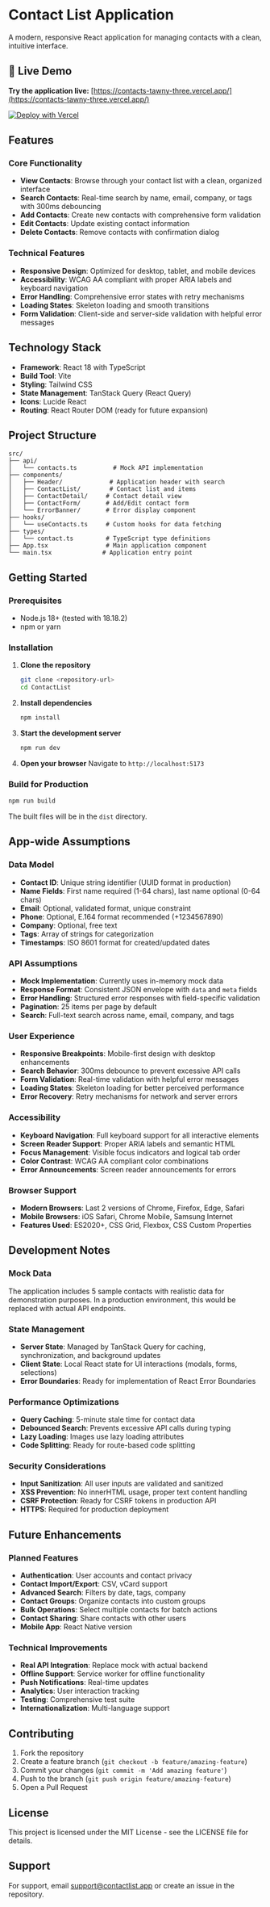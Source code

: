# Contact List Application

A modern, responsive React application for managing contacts with a clean, intuitive interface.

## 🚀 Live Demo

**Try the application live:** [https://contacts-tawny-three.vercel.app/](https://contacts-tawny-three.vercel.app/)

[![Deploy with Vercel](https://vercel.com/button)](https://vercel.com/new/clone?repository-url=https://github.com/yourusername/contact-list)

## Features

### Core Functionality
- **View Contacts**: Browse through your contact list with a clean, organized interface
- **Search Contacts**: Real-time search by name, email, company, or tags with 300ms debouncing
- **Add Contacts**: Create new contacts with comprehensive form validation
- **Edit Contacts**: Update existing contact information
- **Delete Contacts**: Remove contacts with confirmation dialog

### Technical Features
- **Responsive Design**: Optimized for desktop, tablet, and mobile devices
- **Accessibility**: WCAG AA compliant with proper ARIA labels and keyboard navigation
- **Error Handling**: Comprehensive error states with retry mechanisms
- **Loading States**: Skeleton loading and smooth transitions
- **Form Validation**: Client-side and server-side validation with helpful error messages

## Technology Stack

- **Framework**: React 18 with TypeScript
- **Build Tool**: Vite
- **Styling**: Tailwind CSS
- **State Management**: TanStack Query (React Query)
- **Icons**: Lucide React
- **Routing**: React Router DOM (ready for future expansion)

## Project Structure

```
src/
├── api/
│   └── contacts.ts          # Mock API implementation
├── components/
│   ├── Header/             # Application header with search
│   ├── ContactList/        # Contact list and items
│   ├── ContactDetail/     # Contact detail view
│   ├── ContactForm/       # Add/Edit contact form
│   └── ErrorBanner/       # Error display component
├── hooks/
│   └── useContacts.ts     # Custom hooks for data fetching
├── types/
│   └── contact.ts         # TypeScript type definitions
├── App.tsx                # Main application component
└── main.tsx              # Application entry point
```

## Getting Started

### Prerequisites
- Node.js 18+ (tested with 18.18.2)
- npm or yarn

### Installation

1. **Clone the repository**
   ```bash
   git clone <repository-url>
   cd ContactList
   ```

2. **Install dependencies**
   ```bash
   npm install
   ```

3. **Start the development server**
   ```bash
   npm run dev
   ```

4. **Open your browser**
   Navigate to `http://localhost:5173`

### Build for Production

```bash
npm run build
```

The built files will be in the `dist` directory.

## App-wide Assumptions

### Data Model
- **Contact ID**: Unique string identifier (UUID format in production)
- **Name Fields**: First name required (1-64 chars), last name optional (0-64 chars)
- **Email**: Optional, validated format, unique constraint
- **Phone**: Optional, E.164 format recommended (+1234567890)
- **Company**: Optional, free text
- **Tags**: Array of strings for categorization
- **Timestamps**: ISO 8601 format for created/updated dates

### API Assumptions
- **Mock Implementation**: Currently uses in-memory mock data
- **Response Format**: Consistent JSON envelope with `data` and `meta` fields
- **Error Handling**: Structured error responses with field-specific validation
- **Pagination**: 25 items per page by default
- **Search**: Full-text search across name, email, company, and tags

### User Experience
- **Responsive Breakpoints**: Mobile-first design with desktop enhancements
- **Search Behavior**: 300ms debounce to prevent excessive API calls
- **Form Validation**: Real-time validation with helpful error messages
- **Loading States**: Skeleton loading for better perceived performance
- **Error Recovery**: Retry mechanisms for network and server errors

### Accessibility
- **Keyboard Navigation**: Full keyboard support for all interactive elements
- **Screen Reader Support**: Proper ARIA labels and semantic HTML
- **Focus Management**: Visible focus indicators and logical tab order
- **Color Contrast**: WCAG AA compliant color combinations
- **Error Announcements**: Screen reader announcements for errors

### Browser Support
- **Modern Browsers**: Last 2 versions of Chrome, Firefox, Edge, Safari
- **Mobile Browsers**: iOS Safari, Chrome Mobile, Samsung Internet
- **Features Used**: ES2020+, CSS Grid, Flexbox, CSS Custom Properties

## Development Notes

### Mock Data
The application includes 5 sample contacts with realistic data for demonstration purposes. In a production environment, this would be replaced with actual API endpoints.

### State Management
- **Server State**: Managed by TanStack Query for caching, synchronization, and background updates
- **Client State**: Local React state for UI interactions (modals, forms, selections)
- **Error Boundaries**: Ready for implementation of React Error Boundaries

### Performance Optimizations
- **Query Caching**: 5-minute stale time for contact data
- **Debounced Search**: Prevents excessive API calls during typing
- **Lazy Loading**: Images use lazy loading attributes
- **Code Splitting**: Ready for route-based code splitting

### Security Considerations
- **Input Sanitization**: All user inputs are validated and sanitized
- **XSS Prevention**: No innerHTML usage, proper text content handling
- **CSRF Protection**: Ready for CSRF tokens in production API
- **HTTPS**: Required for production deployment

## Future Enhancements

### Planned Features
- **Authentication**: User accounts and contact privacy
- **Contact Import/Export**: CSV, vCard support
- **Advanced Search**: Filters by date, tags, company
- **Contact Groups**: Organize contacts into custom groups
- **Bulk Operations**: Select multiple contacts for batch actions
- **Contact Sharing**: Share contacts with other users
- **Mobile App**: React Native version

### Technical Improvements
- **Real API Integration**: Replace mock with actual backend
- **Offline Support**: Service worker for offline functionality
- **Push Notifications**: Real-time updates
- **Analytics**: User interaction tracking
- **Testing**: Comprehensive test suite
- **Internationalization**: Multi-language support

## Contributing

1. Fork the repository
2. Create a feature branch (`git checkout -b feature/amazing-feature`)
3. Commit your changes (`git commit -m 'Add amazing feature'`)
4. Push to the branch (`git push origin feature/amazing-feature`)
5. Open a Pull Request

## License

This project is licensed under the MIT License - see the LICENSE file for details.

## Support

For support, email support@contactlist.app or create an issue in the repository.